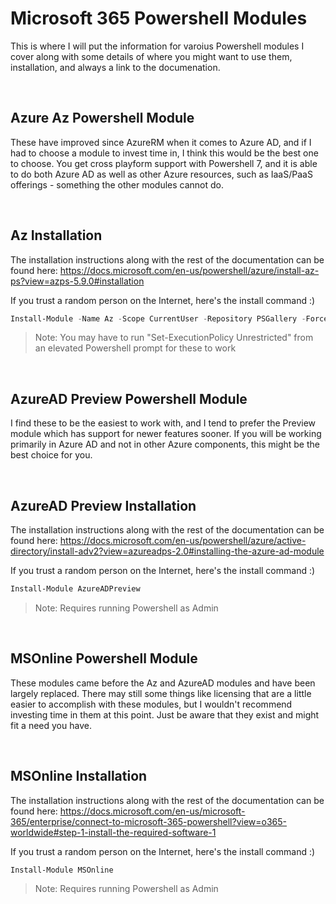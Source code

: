 # Microsoft 365 Powershell Modules

This is where I will put the information for varoius Powershell modules I cover along with some details of where you might want to use them, installation, and always a link to the documenation.
<p>&nbsp;</p>

## Azure Az Powershell Module

These have improved since AzureRM when it comes to Azure AD, and if I had to choose a module to invest time in, I think this would be the best one to choose. You get cross playform support with Powershell 7, and it is able to do both Azure AD as well as other Azure resources, such as IaaS/PaaS offerings - something the other modules cannot do.
<p>&nbsp;</p>

## Az Installation

The installation instructions along with the rest of the documentation can be found here: <https://docs.microsoft.com/en-us/powershell/azure/install-az-ps?view=azps-5.9.0#installation>

If you trust a random person on the Internet, here's the install command :)

```Powershell
Install-Module -Name Az -Scope CurrentUser -Repository PSGallery -Force
```

> Note: You may have to run "Set-ExecutionPolicy Unrestricted" from an elevated Powershell prompt for these to work
<p>&nbsp;</p>

## AzureAD Preview Powershell Module

I find these to be the easiest to work with, and I tend to prefer the Preview module which  has support for newer features sooner. If you will be working primarily in Azure AD and not in other Azure components, this might be the best choice for you.
<p>&nbsp;</p>

## AzureAD Preview Installation

The installation instructions along with the rest of the documentation can be found here: <https://docs.microsoft.com/en-us/powershell/azure/active-directory/install-adv2?view=azureadps-2.0#installing-the-azure-ad-module>

If you trust a random person on the Internet, here's the install command :)

```Powershell
Install-Module AzureADPreview
```

> Note: Requires running Powershell as Admin
<p>&nbsp;</p>

## MSOnline Powershell Module

These modules came before the Az and AzureAD modules and have been largely replaced. There may still some things like licensing that are a little easier to accomplish with these modules, but I wouldn't recommend investing time in them at this point. Just be aware that they exist and might fit a need you have.
<p>&nbsp;</p>

## MSOnline Installation

The installation instructions along with the rest of the documentation can be found here: <https://docs.microsoft.com/en-us/microsoft-365/enterprise/connect-to-microsoft-365-powershell?view=o365-worldwide#step-1-install-the-required-software-1>

If you trust a random person on the Internet, here's the install command :)

```Powershell
Install-Module MSOnline
```

> Note: Requires running Powershell as Admin
<p>&nbsp;</p>

